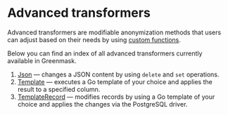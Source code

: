 # Advanced transformers

Advanced transformers are modifiable anonymization methods that users can adjust based on their needs by using [custom functions](custom_functions/index.md).

Below you can find an index of all advanced transformers currently available in Greenmask.

1. [Json](json.md) — changes a JSON content by using `delete` and `set` operations.
2. [Template](template.md) — executes a Go template of your choice and applies the result to a specified column.
3. [TemplateRecord](template_record.md) — modifies records by using a Go template of your choice and applies the changes via the PostgreSQL
driver.
